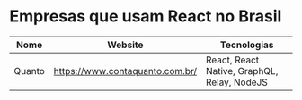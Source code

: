 # Empresas que usam React no Brasil

Nome | Website | Tecnologias
------------ | ------- | ------------ 
Quanto | https://www.contaquanto.com.br/ | React, React Native, GraphQL, Relay, NodeJS
